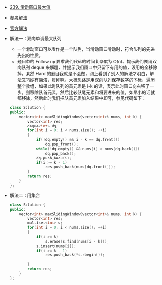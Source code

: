 - [239. 滑动窗口最大值](https://leetcode-cn.com/problems/sliding-window-maximum/)
- [参考解法](https://leetcode-cn.com/problems/sliding-window-maximum/)
- [官方解法](https://leetcode-cn.com/problems/sliding-window-maximum/solution/hua-dong-chuang-kou-zui-da-zhi-by-leetcode-3/)
- 解法一：双向单调最大队列
    + 一个滑动窗口可以看作是一个队列，当滑动窗口滑动时，符合队列的先进先出的性质。
    + 题目中的 Follow up 要求我们代码的时间复杂度为 O(n)。提示我们要用双向队列 deque 来解题，并提示我们窗口中只留下有用的值，没用的全移除掉。果然 Hard 的题目我就是不会做，网上看到了别人的解法才明白，解法又巧妙有简洁，膜拜啊。大概思路是用双向队列保存数字的下标，遍历整个数组，如果此时队列的首元素是 i-k 的话，表示此时窗口向右移了一步，则移除队首元素。然后比较队尾元素和将要进来的值，如果小的话就都移除，然后此时我们把队首元素加入结果中即可，参见代码如下：
    ```C++
    class Solution {
    public:
        vector<int> maxSlidingWindow(vector<int>& nums, int k) {
            vector<int> res;
            deque<int> dq;
            for(int i = 0; i < nums.size(); ++i)
            {
                if(!dq.empty() && i - k == dq.front())
                    dq.pop_front();
                while(!dq.empty() && nums[i] > nums[dq.back()])
                    dq.pop_back();
                dq.push_back(i);
                if(i >= k - 1)
                    res.push_back(nums[dq.front()]);
            }
            return res;
        }
    };
    ```

- 解法二：用集合
    ```C++
    class Solution {
    public:
        vector<int> maxSlidingWindow(vector<int>& nums, int k) {
            vector<int> res;
            multiset<int> s;
            for(int i = 0; i < nums.size(); ++i)
            {
                if(i >= k)
                    s.erase(s.find(nums[i - k]));
                s.insert(nums[i]);
                if(i >= k - 1)
                    res.push_back(*s.rbegin());
                
            }
            return res;
        }
    };
    ```
